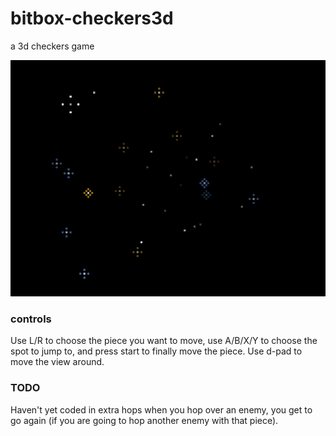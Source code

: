 # bitbox-checkers3d
a 3d checkers game

![Picture of star quest war](https://github.com/lowagner/lowagner.github.io/blob/master/i/check3d.png)


### controls

Use L/R to choose the piece you want to move, use A/B/X/Y to choose the spot to jump to, 
and press start to finally move the piece.  Use d-pad to move the view around.



### TODO

Haven't yet coded in extra hops when you hop over an enemy, you get to go again (if you
are going to hop another enemy with that piece).
